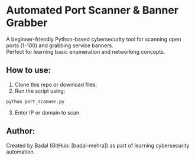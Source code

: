 # Automated Port Scanner & Banner Grabber

A beginner-friendly Python-based cybersecurity tool for scanning open ports (1-100) and grabbing service banners.  
Perfect for learning basic enumeration and networking concepts.  

## How to use:
1. Clone this repo or download files.  
2. Run the script using:  
```
python port_scanner.py
```
3. Enter IP or domain to scan.  

## Author:
Created by Badal (GitHub: [badal-mehra]) as part of learning cybersecurity automation.
